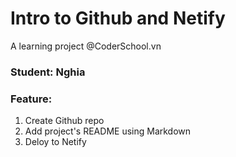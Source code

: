 # Intro to Github and Netify
A learning project @CoderSchool.vn
### Student: Nghia
### Feature:
1. Create Github repo
2. Add project's README using Markdown
3. Deloy to Netify
